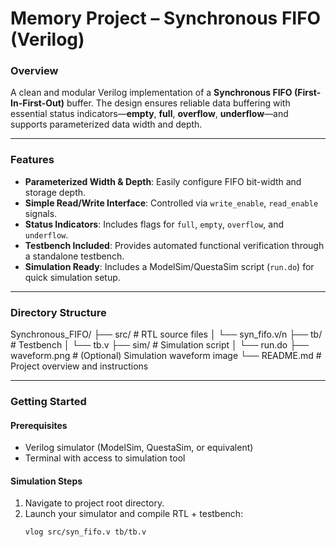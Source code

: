 # Memory Project – Synchronous FIFO (Verilog)

### Overview
A clean and modular Verilog implementation of a **Synchronous FIFO (First-In-First-Out)** buffer. The design ensures reliable data buffering with essential status indicators—**empty**, **full**, **overflow**, **underflow**—and supports parameterized data width and depth.

---

### Features
- **Parameterized Width & Depth**: Easily configure FIFO bit-width and storage depth.
- **Simple Read/Write Interface**: Controlled via `write_enable`, `read_enable` signals.
- **Status Indicators**: Includes flags for `full`, `empty`, `overflow`, and `underflow`.
- **Testbench Included**: Provides automated functional verification through a standalone testbench.
- **Simulation Ready**: Includes a ModelSim/QuestaSim script (`run.do`) for quick simulation setup.

---

### Directory Structure
Synchronous_FIFO/
├── src/ # RTL source files
│ └── syn_fifo.v/n
├── tb/ # Testbench
│ └── tb.v
├── sim/ # Simulation script
│ └── run.do
├── waveform.png # (Optional) Simulation waveform image
└── README.md # Project overview and instructions


---

### Getting Started

#### Prerequisites
- Verilog simulator (ModelSim, QuestaSim, or equivalent)
- Terminal with access to simulation tool

#### Simulation Steps
1. Navigate to project root directory.
2. Launch your simulator and compile RTL + testbench:
   ```tcl
   vlog src/syn_fifo.v tb/tb.v
